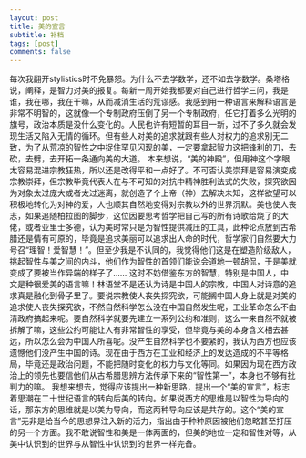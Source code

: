 ```yaml
---
layout: post
title: 美的宣言
subtitle: 补档
tags: [post]
comments: false
---
```


每次我翻开stylistics时不免暴怒。为什么不去学数学，还不如去学数学。桑塔格说，阐释，是智力对美的报复。每新一周开始我都要对自己进行哲学三问，我是谁，我在哪，我在干嘛，从而减消生活的荒谬感。我感到用一种语言来解释语言是非常不明智的，这就像一个专制政府压倒了另一个专制政府，任它打着多么光明的旗号，政治本质是没什么变化的。人民也许有短暂的耳目一新，过不了多久就会发现生活又陷入无情的循环。但有些人对美的追求就跟有些人对权力的追求别无二致，为了从荒凉的智性之中捉住罕见闪现的美，一定要拿起智力这把锋利的刀，去砍，去劈，去开拓一条通向美的大道。
本来想说，“美的神殿”，但用神这个字眼太容易混进宗教狂热，所以还是改得平和一点好了。不可否认美崇拜是容易演变成宗教崇拜，但宗教毕竟代表人在与不可知的对抗中精神胜利法式的失败，探究欲因为对象太过庞大或者太过迷离，就创造了个上帝（神）去解决未知，这样欲望可以积极地转化为对神的爱，人也顺其自然地变得对宗教以外的世界沉默。美也使人丧志，如果追随柏拉图的脚步，这位因要思考哲学把自己写的所有诗歌给烧了的大佬，或者亚里士多德，认为美时常只是为智性提供减压的工具，此种论点放到古希腊还是情有可原的，毕竟是追求美丽可以追求出人命的时代，哲学家们自然要大力号召“理智！爱智慧！”。但至少我是不认同的，我觉得他们这是在塑造阶级敌人，挑起智性与美之间的内斗，他们作为智性的首领们能说会道地一顿胡侃，于是美就变成了要被当作异端的样子了……
这时不妨借鉴东方的智慧，特别是中国人，中文是种很爱美的语言嘛！林语堂不是还认为诗是中国人的宗教，中国人对诗意的追求真是融化到骨子里了。要说宗教使人丧失探究欲，可能搁中国人身上就是对美的追求使人丧失探究欲，不然自然科学怎么没在中国自然发生呢，工业革命怎么不由清政府搞起来呢。要自然科学就要先建立一系列公约和准则，这么一来自然不就被拆解了嘛，这些公约可能让人有非常智性的享受，但毕竟与美的本身含义相去甚远，所以怎么会为中国人所喜呢。没产生自然科学也不要紧的，我认为西方也应该遗憾他们没产生中国的诗。现在由于西方在工业和经济上的发达造成的不平等格局，毕竟还是政治问题，不能把随时变化的权力与文化等同。如果因为现在西方政治上的领先也要信他们从古希腊思辨方法传承下来的“智性第一”，本身也不够有批判力的嘛。
我想来想去，觉得应该提出一种新思路，提出一个“美的宣言”，标志着思潮在二十世纪语言的转向后美的转向。如果说西方的思维是以智性为导向的话，那东方的思维就是以美为导向，而这两种导向应该是共存的。这个“美的宣言”无非是给当今的思想界注入新的活力，指出由于种种原因被他们忽略甚至打压的另一个方面。我不敢说智性和美是一体两面的，但美的地位一定和智性对等，从美中认识到的世界与从智性中认识到的世界一样完备。
